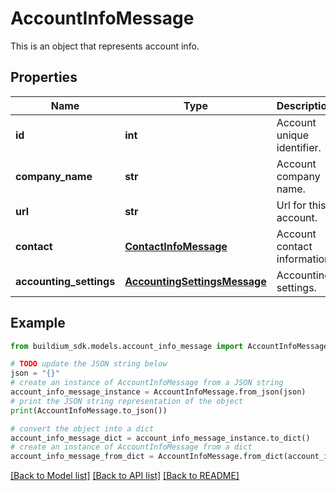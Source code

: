 # AccountInfoMessage

This is an object that represents account info.

## Properties

Name | Type | Description | Notes
------------ | ------------- | ------------- | -------------
**id** | **int** | Account unique identifier. | [optional] 
**company_name** | **str** | Account company name. | [optional] 
**url** | **str** | Url for this account. | [optional] 
**contact** | [**ContactInfoMessage**](ContactInfoMessage.md) | Account contact information. | [optional] 
**accounting_settings** | [**AccountingSettingsMessage**](AccountingSettingsMessage.md) | Accounting settings. | [optional] 

## Example

```python
from buildium_sdk.models.account_info_message import AccountInfoMessage

# TODO update the JSON string below
json = "{}"
# create an instance of AccountInfoMessage from a JSON string
account_info_message_instance = AccountInfoMessage.from_json(json)
# print the JSON string representation of the object
print(AccountInfoMessage.to_json())

# convert the object into a dict
account_info_message_dict = account_info_message_instance.to_dict()
# create an instance of AccountInfoMessage from a dict
account_info_message_from_dict = AccountInfoMessage.from_dict(account_info_message_dict)
```
[[Back to Model list]](../README.md#documentation-for-models) [[Back to API list]](../README.md#documentation-for-api-endpoints) [[Back to README]](../README.md)



